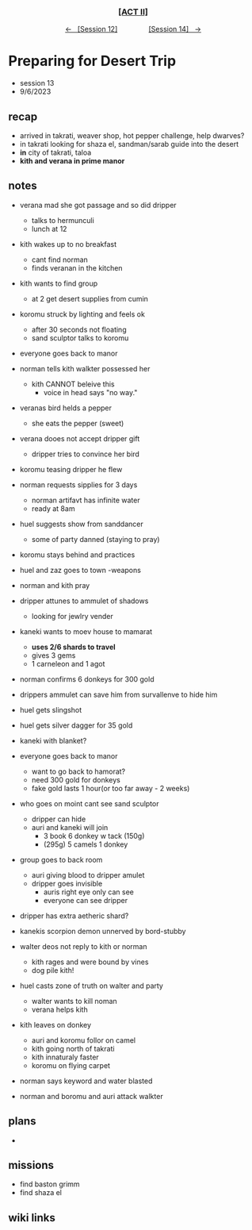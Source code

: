 <div align="center"> 
  <h3 align="center"><a href="https://github.com/h-griffin/dnd-notes/blob/main/grimmhaus/act-II" >[ACT II]</a></h3>
  <p align="center"> 
    <a href="https://github.com/h-griffin/dnd-notes/blob/main/grimmhaus/act-II/23-8-30.md" >&larr; &nbsp; [Session 12]</a>
    &nbsp;&nbsp;&nbsp;&nbsp;&nbsp;&nbsp;&nbsp;&nbsp;&nbsp;&nbsp;&nbsp;&nbsp;&nbsp;&nbsp;   
    <a href="https://github.com/h-griffin/dnd-notes/blob/main/grimmhaus/act-II/23-9-13.md" >[Session 14] &nbsp; &rarr;</a>
  </p>
</div>

# Preparing for Desert Trip
- session 13
- 9/6/2023  
 
## recap 
- arrived in takrati, weaver shop, hot pepper challenge, help dwarves?
- in takrati looking for shaza el, sandman/sarab guide into the desert  
- **in**  city of takrati, taloa
- **kith and verana in prime manor**

## notes
- verana mad she got passage and so did dripper
    - talks to hermunculi
    - lunch at 12
- kith wakes up to no breakfast
    - cant find norman
    - finds veranan in the kitchen
- kith wants to find group
    - at 2 get desert supplies from cumin

- koromu struck by lighting and feels ok
    - after 30 seconds not floating
    - sand sculptor talks to koromu
- everyone goes back to manor
- norman tells kith walkter possessed her 
    - kith CANNOT beleive this
        - voice in head says "no way."
- veranas bird helds a pepper
    - she eats the pepper (sweet)
- verana dooes not accept dripper gift
    - dripper tries to convince her bird
- koromu teasing dripper he flew
- norman requests sipplies for 3 days
    - norman artifavt has infinite water
    - ready at 8am
- huel suggests show from sanddancer
    - some of party danned (staying to pray)
- koromu stays behind and practices
- huel and zaz goes to town -weapons
- norman and kith pray
- dripper attunes to ammulet of shadows
    - looking for jewlry vender
- kaneki wants to moev house to mamarat
    - **uses 2/6 shards to travel**
    - gives 3 gems
    - 1 carneleon and 1 agot
- norman confirms 6 donkeys for 300 gold
- drippers ammulet can save him from survallenve to hide him
- huel gets slingshot
- huel gets silver dagger for 35 gold
- kaneki with blanket?
- everyone goes back to manor
    - want to go back to hamorat?
    - need 300 gold for donkeys
    - fake gold lasts 1 hour(or too far away - 2 weeks)
- who goes on moint cant see sand sculptor
    - dripper can hide
    - auri and kaneki will join
        - 3 book 6 donkey w tack (150g)
        - (295g) 5 camels 1 donkey
- group goes to back room
    - auri giving blood to dripper amulet
    - dripper goes invisible
        - auris right eye only can see
        - everyone can see dripper
- dripper has extra aetheric shard?
- kanekis scorpion demon unnerved by bord-stubby
- walter deos not reply to kith or norman
    - kith rages and were bound by vines
    - dog pile kith! 
- huel casts zone of truth on walter and party
    - walter wants to kill noman
    - verana helps kith
- kith leaves on donkey
    - auri and koromu follor on camel
    - kith going north of takrati
    - kith innaturaly faster
    - koromu on flying carpet
- norman says keyword and water blasted
- norman and boromu and auri attack walkter
 

## plans 
- 

## missions
- find baston grimm
- find shaza el

## wiki links    

